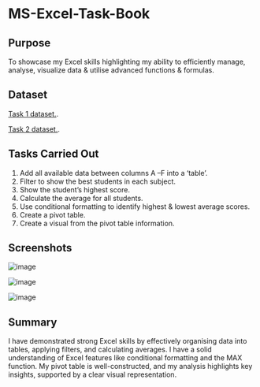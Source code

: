 # MS-Excel-Task-Book

## Purpose
To showcase my Excel skills highlighting my ability to efficiently manage, analyse, visualize data & utilise advanced functions & formulas.

## Dataset

<a href="https://github.com/JJAnalytics/MS-Excel-Task-Book/blob/main/Task%201.xlsx">Task 1 dataset.</a>.

<a href="https://github.com/JJAnalytics/MS-Excel-Task-Book/blob/main/Task%202.xlsx">Task 2 dataset.</a>.

## Tasks Carried Out

1.	Add all available data between columns A –F into a ‘table’.
2.	Filter to show the best students in each subject.
3.	Show the student’s highest score.
4.	Calculate the average for all students.
5.	Use conditional formatting to identify highest & lowest average scores.
6.	Create a pivot table.
7.	Create a visual from the pivot table information.

## Screenshots

![image](https://github.com/user-attachments/assets/169c5f88-0b0a-4101-8190-7ce790ed74b8)

![image](https://github.com/user-attachments/assets/256a77a9-37de-4d76-b18f-09f0ae34d433)

![image](https://github.com/user-attachments/assets/8bef07ce-40d9-4a30-9676-75e95f28f718)




## Summary

I have demonstrated strong Excel skills by effectively organising data into tables, applying filters, and calculating averages. I have a solid understanding of Excel features like conditional formatting and the MAX function. My pivot table is well-constructed, and my analysis highlights key insights, supported by a clear visual representation.

